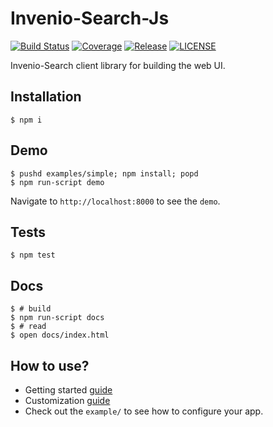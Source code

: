 Invenio-Search-Js
=================

[![Build Status](https://img.shields.io/travis/inveniosoftware/invenio-search-js.svg)](https://travis-ci.org/inveniosoftware/invenio-search-js)
[![Coverage](https://img.shields.io/coveralls/inveniosoftware/invenio-search-js.svg)](https://coveralls.io/r/inveniosoftware/invenio-search-js)
[![Release](https://img.shields.io/github/tag/inveniosoftware/invenio-search-js.svg)](https://github.com/inveniosoftware/invenio-search-js/releases)
[![LICENSE](https://img.shields.io/github/license/inveniosoftware/invenio-search-js.svg)](https://github.com/inveniosoftware/invenio-search-js/blob/master/LICENSE)

Invenio-Search client library for building the web UI.

Installation
------------

    $ npm i

Demo
----

    $ pushd examples/simple; npm install; popd
    $ npm run-script demo

Navigate to `http://localhost:8000` to see the `demo`.

Tests
-----

    $ npm test

Docs
----

    $ # build
    $ npm run-script docs
    $ # read
    $ open docs/index.html

How to use?
-----------

* Getting started [guide](http://inveniosoftware.github.io/invenio-search-js/tutorial-1_started.html)
* Customization [guide](http://inveniosoftware.github.io/invenio-search-js/tutorial-2_customize.html)
* Check out the `example/` to see how to configure your app.
